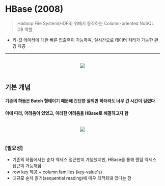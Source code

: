 # HBase (2008)
> Hadoop File System(HDFS) 위에서 동작하는 Column-oriented NoSQL DB 역할 
* 키-값 데이터에 대한 빠른 입출력이 가능하여, 실시간으로 데이터 처리가 가능한 환경 제공

<hr>
<br>

<div width="80%" align="center">
  <img src="https://user-images.githubusercontent.com/37537227/128190678-ea103499-a8f0-4ca6-95c2-cefb046df372.png"/>
</div>

<br>

## 기본 개념
#### 기존의 하둡은 Batch 형태이기 때문에 간단한 질의만 하더라도 너무 긴 시간이 걸렸다 
#### 이에 따라, 어려움이 있었고, 이러한 어려움을 HBase로 해결하고자 함

<br>

<div width="80%" align="center">
  <img src="https://user-images.githubusercontent.com/37537227/128191125-6087c598-e071-45a4-b037-61c286a76336.png"/>
</div>

<br>

### [필요성]
* 기존의 하둡에서는 순차 엑세스 접근만이 가능했지만, HBase를 통해 랜덤 엑세스 접근이 가능해짐 
* row key 제공 + column families (key-value's)
* 대규모 순차 읽기(sequential reading)에 매우 최적화돼 있다는 점

<br>
